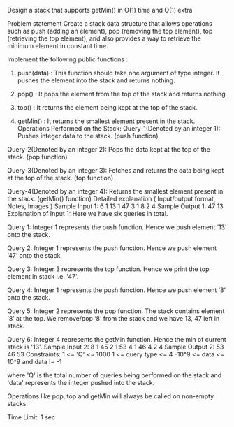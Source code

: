 Design a stack that supports getMin() in O(1) time and O(1) extra

Problem statement
Create a stack data structure that allows operations such as push (adding an element), pop (removing the top element), top (retrieving the top element), and also provides a way to retrieve the minimum element in constant time.



Implement the following public functions :

1. push(data) :
This function should take one argument of type integer. It pushes the element into the stack and returns nothing.

2. pop() :
It pops the element from the top of the stack and returns nothing.

3. top() :
It returns the element being kept at the top of the stack.

4.  getMin() :
It returns the smallest element present in the stack.
Operations Performed on the Stack:
Query-1(Denoted by an integer 1): Pushes integer data to the stack. (push function)

Query-2(Denoted by an integer 2): Pops the data kept at the top of the stack. (pop function)

Query-3(Denoted by an integer 3): Fetches and returns the data being kept at the top of the stack. (top function)

Query-4(Denoted by an integer 4): Returns the smallest element present in the stack. (getMin() function)
Detailed explanation ( Input/output format, Notes, Images )
Sample Input 1:
6
1 13
1 47
3
1 8
2
4
Sample Output 1:
47
13
Explanation of Input 1:
Here we have six queries in total.

Query 1: Integer 1 represents the push function. Hence we push element ‘13’ onto the stack.

Query 2: Integer 1 represents the push function. Hence we push element ‘47’ onto the stack.

Query 3: Integer 3 represents the top function. Hence we print the top element in stack i.e. '47'.

Query 4: Integer 1 represents the push function. Hence we push element ‘8’ onto the stack.

Query 5: Integer 2 represents the pop function. The stack contains element ‘8’ at the top. We remove/pop ‘8’ from the stack and we have 13, 47 left in stack.

Query 6: Integer 4 represents the getMin function. Hence the min of current stack is '13'.
Sample Input 2:
8
1 45
2
1 53
4
1 46
4
2
4
Sample Output 2:
53
46
53
Constraints:
1 <= 'Q' <= 1000
1 <= query type <= 4
-10^9 <= data <= 10^9 and data != -1

where 'Q' is the total number of queries being performed on the stack and 'data' represents the integer pushed into the stack.

Operations like pop, top and getMin  will always be called on non-empty stacks.

Time Limit: 1 sec